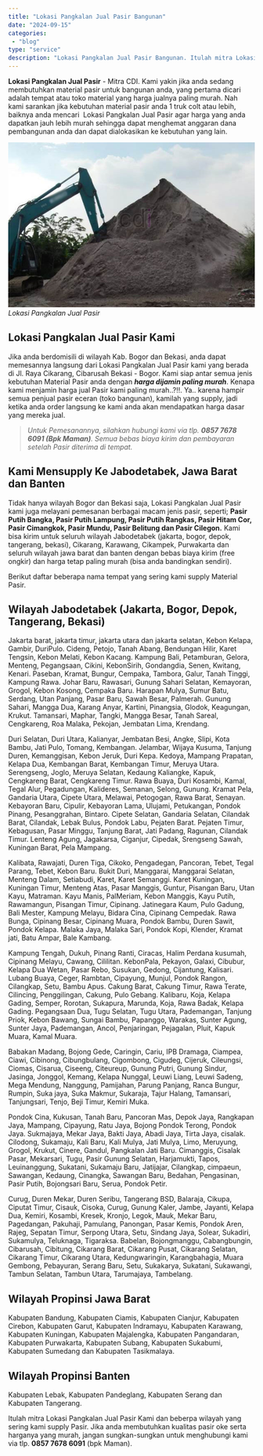 ```yaml
---
title: "Lokasi Pangkalan Jual Pasir Bangunan"
date: "2024-09-15"
categories:
 - "blog"
type: "service"
description: "Lokasi Pangkalan Jual Pasir Bangunan. Itulah mitra Lokasi Pangkalan Jual Pasir Kami dan beberpa wilayah yang sering kami supply Pasir. Jika anda membutuhkan..."
---
```


**Lokasi Pangkalan Jual Pasir** - Mitra CDI. Kami yakin jika anda sedang membutuhkan material pasir untuk bangunan anda, yang pertama dicari adalah tempat atau toko material yang harga jualnya paling murah. Nah kami sarankan jika kebutuhan material pasir anda 1 truk colt atau lebih, baiknya anda mencari  Lokasi Pangkalan Jual Pasir agar harga yang anda dapatkan jauh lebih murah sehingga dapat menghemat anggaran dana pembangunan anda dan dapat dialokasikan ke kebutuhan yang lain.

![Lokasi Pangkalan Jual Pasir](/images/blog/lokasi-jual-pasir.jpg)
*Lokasi Pangkalan Jual Pasir*

 ## Lokasi Pangkalan Jual Pasir Kami

Jika anda berdomisili di wilayah Kab. Bogor dan Bekasi, anda dapat memesannya langsung dari Lokasi Pangkalan Jual Pasir kami yang berada di Jl. Raya Cikarang, Cibarusah Bekasi - Bogor. Kami siap antar semua jenis kebutuhan Material Pasir anda dengan _**harga dijamin paling murah**_. Kenapa kami menjamin harga jual Pasir kami paling murah..?!!. Ya.. karena hampir semua penjual pasir eceran (toko bangunan), kamilah yang supply, jadi ketika anda order langsung ke kami anda akan mendapatkan harga dasar yang mereka jual.

> _Untuk Pemesanannya, silahkan hubungi kami via tlp. **0857 7678 6091 (Bpk Maman)**. Semua bebas biaya kirim dan pembayaran setelah Pasir diterima di tempat._

 ## Kami Mensupply Ke Jabodetabek, Jawa Barat dan Banten

Tidak hanya wilayah Bogor dan Bekasi saja, Lokasi Pangkalan Jual Pasir kami juga melayani pemesanan berbagai macam jenis pasir, seperti; **Pasir Putih Bangka, Pasir Putih Lampung, Pasir Putih Rangkas, Pasir Hitam Cor, Pasir Cimangkok, Pasir Mundu, Pasir Belitung dan Pasir Cilegon.** Kami bisa kirim untuk seluruh wilayah Jabodetabek (jakarta, bogor, depok, tangerang, bekasi), Cikarang, Karawang, Cikampek, Purwakarta dan seluruh wilayah jawa barat dan banten dengan bebas biaya kirim (free ongkir) dan harga tetap paling murah (bisa anda bandingkan sendiri).

Berikut daftar beberapa nama tempat yang sering kami supply Material Pasir.

 ## Wilayah Jabodetabek (Jakarta, Bogor, Depok, Tangerang, Bekasi)

Jakarta barat, jakarta timur, jakarta utara dan jakarta selatan, Kebon Kelapa, Gambir, DuriPulo. Cideng, Petojo, Tanah Abang, Bendungan Hilir, Karet Tengsin, Kebon Melati, Kebon Kacang. Kampung Bali, Petamburan, Gelora, Menteng, Pegangsaan, Cikini, KebonSirih, Gondangdia, Senen, Kwitang, Kenari. Paseban, Kramat, Bungur, Cempaka, Tambora, Galur, Tanah Tinggi, Kampung Rawa. Johar Baru, Rawasari, Gunung Sahari Selatan, Kemayoran, Grogol, Kebon Kosong, Cempaka Baru. Harapan Mulya, Sumur Batu, Serdang, Utan Panjang, Pasar Baru, Sawah Besar, Palmerah. Gunung Sahari, Mangga Dua, Karang Anyar, Kartini, Pinangsia, Glodok, Keagungan, Krukut. Tamansari, Maphar, Tangki, Mangga Besar, Tanah Sareal, Cengkareng, Roa Malaka, Pekojan, Jembatan Lima, Krendang.

Duri Selatan, Duri Utara, Kalianyar, Jembatan Besi, Angke, Slipi, Kota Bambu, Jati Pulo, Tomang, Kembangan. Jelambar, Wijaya Kusuma, Tanjung Duren, Kemanggisan, Kebon Jeruk, Duri Kepa. Kedoya, Mampang Prapatan, Kelapa Dua, Kembangan Barat, Kembangan Timur, Meruya Utara. Serengseng, Joglo, Meruya Selatan, Kedaung Kaliangke, Kapuk, Cengkareng Barat, Cengkareng Timur. Rawa Buaya, Duri Kosambi, Kamal, Tegal Alur, Pegadungan, Kalideres, Semanan, Selong, Gunung. Kramat Pela, Gandaria Utara, Cipete Utara, Melawai, Petogogan, Rawa Barat, Senayan. Kebayoran Baru, Cipulir, Kebayoran Lama, Ulujami, Petukangan, Pondok Pinang, Pesanggrahan, Bintaro. Cipete Selatan, Gandaria Selatan, Cilandak Barat, Cilandak, Lebak Bulus, Pondok Labu, Pejaten Barat. Pejaten Timur, Kebagusan, Pasar Minggu, Tanjung Barat, Jati Padang, Ragunan, Cilandak Timur. Lenteng Agung, Jagakarsa, Ciganjur, Cipedak, Srengseng Sawah, Kuningan Barat, Pela Mampang.

Kalibata, Rawajati, Duren Tiga, Cikoko, Pengadegan, Pancoran, Tebet, Tegal Parang, Tebet, Kebon Baru. Bukit Duri, Manggarai, Manggarai Selatan, Menteng Dalam, Setiabudi, Karet, Karet Semanggi. Karet Kuningan, Kuningan Timur, Menteng Atas, Pasar Manggis, Guntur, Pisangan Baru, Utan Kayu, Matraman. Kayu Manis, PalMeriam, Kebon Manggis, Kayu Putih, Rawamangun, Pisangan Timur, Cipinang. Jatinegara Kaum, Pulo Gadung, Bali Mester, Kampung Melayu, Bidara Cina, Cipinang Cempedak. Rawa Bunga, Cipinang Besar, Cipinang Muara, Pondok Bambu, Duren Sawit, Pondok Kelapa. Malaka Jaya, Malaka Sari, Pondok Kopi, Klender, Kramat jati, Batu Ampar, Bale Kambang.

Kampung Tengah, Dukuh, Pinang Ranti, Ciracas, Halim Perdana kusumah, Cipinang Melayu, Cawang, Cililitan. KebonPala, Pekayon, Galaxi, Cibubur, Kelapa Dua Wetan, Pasar Rebo, Susukan, Gedong, Cijantung, Kalisari. Lubang Buaya, Ceger, Rambtan, Cipayung, Munjul, Pondok Rangon, Cilangkap, Setu, Bambu Apus. Cakung Barat, Cakung Timur, Rawa Terate, Cilincing, Penggilingan, Cakung, Pulo Gebang. Kalibaru, Koja, Kelapa Gading, Semper, Rorotan, Sukapura, Marunda, Koja, Rawa Badak, Kelapa Gading. Pegangsaan Dua, Tugu Selatan, Tugu Utara, Pademangan, Tanjung Priok, Kebon Bawang, Sungai Bambu, Papanggo, Warakas, Sunter Agung, Sunter Jaya, Pademangan, Ancol, Penjaringan, Pejagalan, Pluit, Kapuk Muara, Kamal Muara.

Babakan Madang, Bojong Gede, Caringin, Cariu, IPB Dramaga, Ciampea, Ciawi, Cibinong, Cibungbulang, Cigombong, Cigudeg, Cijeruk, Cileungsi, Ciomas, Cisarua, Ciseeng, Citeureup, Gunung Putri, Gunung Sindur, Jasinga, Jonggol, Kemang, Kelapa Nunggal, Leuwi Liang, Leuwi Sadeng, Mega Mendung, Nanggung, Pamijahan, Parung Panjang, Ranca Bungur, Rumpin, Suka jaya, Suka Makmur, Sukaraja, Tajur Halang, Tamansari, Tanjungsari, Tenjo, Beji Timur, Kemiri Muka.

Pondok Cina, Kukusan, Tanah Baru, Pancoran Mas, Depok Jaya, Rangkapan Jaya, Mampang, Cipayung, Ratu Jaya, Bojong Pondok Terong, Pondok Jaya. Sukmajaya, Mekar Jaya, Bakti Jaya, Abadi Jaya, Tirta Jaya, cisalak. Cilodong, Sukamaju, Kali Baru, Kali Mulya, Jati Mulya, Limo, Meruyung, Grogol, Krukut, Cinere, Gandul, Pangkalan Jati Baru. Cimanggis, Cisalak Pasar, Mekarsari, Tugu, Pasir Gunung Selatan, Harjamukti, Tapos, Leuinanggung, Sukatani, Sukamaju Baru, Jatijajar, Cilangkap, cimpaeun, Sawangan, Kedaung, Cinangka, Sawangan Baru, Bedahan, Pengasinan, Pasir Putih, Bojongsari Baru, Serua, Pondok Petir.

Curug, Duren Mekar, Duren Seribu, Tangerang BSD, Balaraja, Cikupa, Ciputat Timur, Cisauk, Cisoka, Curug, Gunung Kaler, Jambe, Jayanti, Kelapa Dua, Kemiri, Kosambi, Kresek, Kronjo, Legok, Mauk, Mekar Baru, Pagedangan, Pakuhaji, Pamulang, Panongan, Pasar Kemis, Pondok Aren, Rajeg, Sepatan Timur, Serpong Utara, Setu, Sindang Jaya, Solear, Sukadiri, Sukamulya, Teluknaga, Tigaraksa. Babelan, Bojongmanggu, Cabangbungin, Cibarusah, Cibitung, Cikarang Barat, Cikarang Pusat, Cikarang Selatan, Cikarang Timur, Cikarang Utara, Kedungwaringin, Karangbahagia, Muara Gembong, Pebayuran, Serang Baru, Setu, Sukakarya, Sukatani, Sukawangi, Tambun Selatan, Tambun Utara, Tarumajaya, Tambelang.

 ## Wilayah Propinsi Jawa Barat

Kabupaten Bandung, Kabupaten Ciamis, Kabupaten Cianjur, Kabupaten Cirebon, Kabupaten Garut, Kabupaten Indramayu, Kabupaten Karawang, Kabupaten Kuningan, Kabupaten Majalengka, Kabupaten Pangandaran, Kabupaten Purwakarta, Kabupaten Subang, Kabupaten Sukabumi, Kabupaten Sumedang dan Kabupaten Tasikmalaya.

 ## Wilayah Propinsi Banten

Kabupaten Lebak, Kabupaten Pandeglang, Kabupaten Serang dan Kabupaten Tangerang.

Itulah mitra Lokasi Pangkalan Jual Pasir Kami dan beberpa wilayah yang sering kami supply Pasir. Jika anda membutuhkan kualitas pasir oke serta harganya yang murah, jangan sungkan-sungkan untuk menghubungi kami via tlp. **0857 7678 6091** (bpk Maman).

